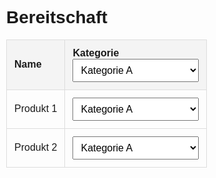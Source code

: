# Bereitschaft
<script type="text/javascript">
    document.addEventListener("DOMContentLoaded", loadData);

    function updateAllValues(selectElement) {
        const selectedValue = selectElement.value;
        document.querySelectorAll('.rowDropdown').forEach(dropdown => {
            dropdown.value = selectedValue;
        });
        saveData();
    }

    function saveData() {
        const dropdownValues = [];
        document.querySelectorAll('.rowDropdown').forEach(dropdown => {
            dropdownValues.push(dropdown.value);
        });
        localStorage.setItem('dropdownData', JSON.stringify(dropdownValues));
    }

    function loadData() {
        const savedData = localStorage.getItem('dropdownData');
        if (savedData) {
            const dropdownValues = JSON.parse(savedData);
            document.querySelectorAll('.rowDropdown').forEach((dropdown, index) => {
                if (dropdownValues[index]) {
                    dropdown.value = dropdownValues[index];
                }
            });
        }
    }
</script>

<style>
    body {
        font-family: Arial, sans-serif;
        margin: 0;
        padding: 10px;
        box-sizing: border-box;
    }
    table {
        width: 100%;
        border-collapse: collapse;
    }
    th, td {
        border: 1px solid #ddd;
        padding: 12px;
        text-align: left;
    }
    th {
        background-color: #f4f4f4;
    }
    select {
        width: 100%;
        padding: 8px;
        font-size: 16px;
    }
</style>

<table>
    <thead>
        <tr>
            <th>Name</th>
            <th>Kategorie
                <select id="topDropdown" onchange="updateAllValues(this)">
                    <option value="Kategorie A">Kategorie A</option>
                    <option value="Kategorie B">Kategorie B</option>
                    <option value="Kategorie C">Kategorie C</option>
                </select>
            </th>
        </tr>
    </thead>
    <tbody>
        <tr>
            <td>Produkt 1</td>
            <td>
                <select class="rowDropdown" onchange="saveData()">
                    <option value="Kategorie A">Kategorie A</option>
                    <option value="Kategorie B">Kategorie B</option>
                    <option value="Kategorie C">Kategorie C</option>
                </select>
            </td>
        </tr>
        <tr>
            <td>Produkt 2</td>
            <td>
                <select class="rowDropdown" onchange="saveData()">
                    <option value="Kategorie A">Kategorie A</option>
                    <option value="Kategorie B">Kategorie B</option>
                    <option value="Kategorie C">Kategorie C</option>
                </select>
            </td>
        </tr>
    </tbody>
</table>
